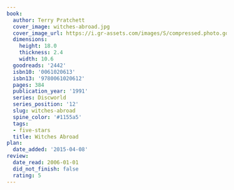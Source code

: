 ```yaml
---
book:
  author: Terry Pratchett
  cover_image: witches-abroad.jpg
  cover_image_url: https://i.gr-assets.com/images/S/compressed.photo.goodreads.com/books/1403326937l/2442._SX98_.jpg
  dimensions:
    height: 18.0
    thickness: 2.4
    width: 10.6
  goodreads: '2442'
  isbn10: '0061020613'
  isbn13: '9780061020612'
  pages: 384
  publication_year: '1991'
  series: Discworld
  series_position: '12'
  slug: witches-abroad
  spine_color: '#1155a5'
  tags:
  - five-stars
  title: Witches Abroad
plan:
  date_added: '2015-04-08'
review:
  date_read: 2006-01-01
  did_not_finish: false
  rating: 5
---
```

